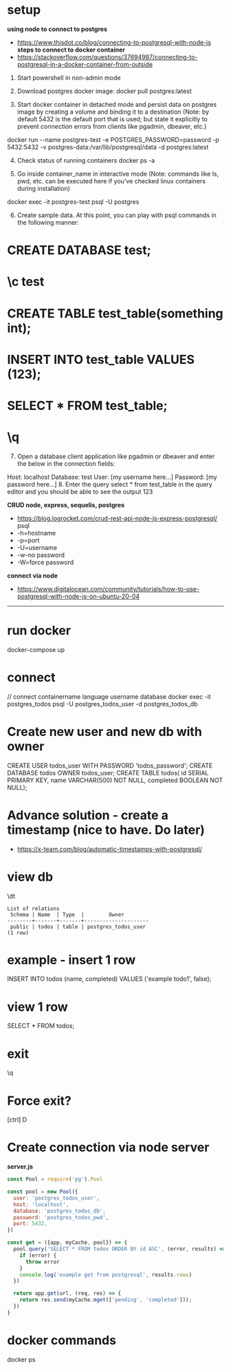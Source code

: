 # setup
**using node to connect to postgres**
- https://www.thisdot.co/blog/connecting-to-postgresql-with-node-js
**steps to connect to docker container**
- https://stackoverflow.com/questions/37694987/connecting-to-postgresql-in-a-docker-container-from-outside

1. Start powershell in non-admin mode
2. Download postgres docker image:
docker pull postgres:latest

3. Start docker container in detached mode and persist data on postgres image by creating a volume and binding it to a destination
(Note: by default 5432 is the default port that is used; but state it explicitly to prevent connection errors from clients like pgadmin, dbeaver, etc.)

docker run --name postgres-test -e POSTGRES_PASSWORD=password -p 5432:5432 -v postgres-data:/var/lib/postgresql/data -d postgres:latest

4. Check status of running containers
docker ps -a

5. Go inside container_name in interactive mode
(Note: commands like ls, pwd, etc. can be executed here if you've checked linux containers during installation)

docker exec -it postgres-test psql -U postgres

6. Create sample data. At this point, you can play with psql commands in the following manner:

# CREATE DATABASE test;
# \c test
# CREATE TABLE test_table(something int);
# INSERT INTO test_table VALUES (123);
# SELECT * FROM test_table;
# \q
7. Open a database client application like pgadmin or dbeaver and enter the below in the connection fields:

Host: localhost
Database: test
User: [my username here...]
Password:  [my password here...]
8. Enter the query select * from test_table in the query editor and you should be able to see the output 123

**CRUD node, express, sequelis, postgres**
- https://blog.logrocket.com/crud-rest-api-node-js-express-postgresql/
psql
- -h=hostname
- -p=port
- -U=username
- -w-no password
- -W=force password

**connect via node**
- https://www.digitalocean.com/community/tutorials/how-to-use-postgresql-with-node-js-on-ubuntu-20-04

--------------------------------------------------------------------------------------------------------------

# run docker
docker-compose up 

# connect
// connect      containername  language username                database
docker exec -it postgres_todos psql     -U postgres_todos_user -d postgres_todos_db 


# Create new user and new db with owner
CREATE USER todos_user WITH PASSWORD 'todos_password';
CREATE DATABASE todos OWNER todos_user;
CREATE TABLE todos(
id SERIAL PRIMARY KEY,
name VARCHAR(500) NOT NULL,
completed BOOLEAN NOT NULL);


# Advance solution - create a timestamp (nice to have. Do later)
- https://x-team.com/blog/automatic-timestamps-with-postgresql/

# view db
\dt

```
List of relations
 Schema | Name  | Type  |        Owner
--------+-------+-------+---------------------
 public | todos | table | postgres_todos_user
(1 row)
```

# example - insert 1 row
INSERT INTO todos (name, completed) VALUES ('example todo1', false);

# view 1 row
SELECT * FROM todos;

# exit
\q

# Force exit?
[ctrl] D 

# Create connection via node server
**server.js**
```js
const Pool = require('pg').Pool

const pool = new Pool({
  user: 'postgres_todos_user',
  host: 'localhost',
  database: 'postgres_todos_db',
  password: 'postgres_todos_pwd',
  port: 5432,
})

const get = ({app, myCache, pool}) => {
  pool.query('SELECT * FROM todos ORDER BY id ASC', (error, results) => {
    if (error) {
      throw error
    }
    console.log('example get from postgresql', results.rows)
  })

  return app.get(url, (req, res) => {
    return res.send(myCache.mget(['pending', 'completed']));
  })
}
```

# docker commands
docker ps


